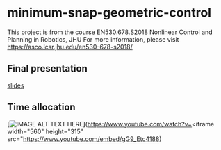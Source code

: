 # minimum-snap-geometric-control
This project is from the course EN530.678.S2018 Nonlinear Control and Planning in Robotics, JHU
For more information, please visit https://asco.lcsr.jhu.edu/en530-678-s2018/

## Final presentation
[slides](https://drive.google.com/open?id=1APnwKnfsYUZB0-4T4GaXExabcxmzodVf)

## Time allocation
[![IMAGE ALT TEXT HERE](https://img.youtube.com/vi/https://youtu.be/m1lIAcgYFYQ/0.jpg)](https://www.youtube.com/watch?v=<iframe width="560" height="315" src="https://www.youtube.com/embed/gG9_Etc4188)

